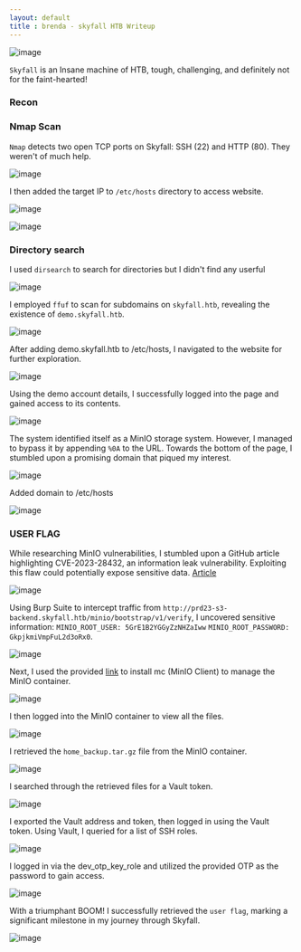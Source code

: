 ```yaml
---
layout: default
title : brenda - skyfall HTB Writeup
---
```


![image](https://raw.githubusercontent.com/brenda87/brenda87.github.io/main/assets/images/skyfall/Screenshot%20(94).png)

`Skyfall` is an Insane machine of HTB, tough, challenging, and definitely not for the faint-hearted!


### Recon

### Nmap Scan
`Nmap` detects two open TCP ports on Skyfall: SSH (22) and HTTP (80). They weren't of much help.

![image](https://raw.githubusercontent.com/brenda87/brenda87.github.io/main/assets/images/skyfall/Screenshot%20(70).png)

I then added the target IP to `/etc/hosts` directory to access website.

![image](https://raw.githubusercontent.com/brenda87/brenda87.github.io/main/assets/images/skyfall/Screenshot%20(71).png)

![image](https://raw.githubusercontent.com/brenda87/brenda87.github.io/main/assets/images/skyfall/Screenshot%20(72).png)


### Directory search

I used `dirsearch` to search for directories but I didn't find any userful

![image](https://raw.githubusercontent.com/brenda87/brenda87.github.io/main/assets/images/skyfall/Screenshot%20(73).png)

I employed `ffuf` to scan for subdomains on `skyfall.htb`, revealing the existence of `demo.skyfall.htb`. 

![image](https://raw.githubusercontent.com/brenda87/brenda87.github.io/main/assets/images/skyfall/Screenshot%20(74).png)

After adding demo.skyfall.htb to /etc/hosts, I navigated to the website for further exploration.

![image](https://raw.githubusercontent.com/brenda87/brenda87.github.io/main/assets/images/skyfall/Screenshot%20(76).png)

Using the demo account details, I successfully logged into the page and gained access to its contents.

![image](https://raw.githubusercontent.com/brenda87/brenda87.github.io/main/assets/images/skyfall/Screenshot%20(77).png)

The system identified itself as a MinIO storage system. However, I managed to bypass it by appending `%0A` to the URL.
Towards the bottom of the page, I stumbled upon a promising domain that piqued my interest.

![image](https://raw.githubusercontent.com/brenda87/brenda87.github.io/main/assets/images/skyfall/Screenshot%20(78).png)

Added domain to /etc/hosts

![image](https://raw.githubusercontent.com/brenda87/brenda87.github.io/main/assets/images/skyfall/Screenshot%20(80).png)

### USER FLAG

While researching MinIO vulnerabilities, I stumbled upon a GitHub article highlighting CVE-2023-28432, an information leak vulnerability. Exploiting this flaw could potentially expose sensitive data.
[Article](https://github.com/gobysec/CVE-2023-28432)

![image](https://raw.githubusercontent.com/brenda87/brenda87.github.io/main/assets/images/skyfall/Screenshot%20(79).png)

Using Burp Suite to intercept traffic from `http://prd23-s3-backend.skyfall.htb/minio/bootstrap/v1/verify`, I uncovered sensitive information: 
`MINIO_ROOT_USER: 5GrE1B2YGGyZzNHZaIww` 
`MINIO_ROOT_PASSWORD: GkpjkmiVmpFuL2d3oRx0`.

![image](https://raw.githubusercontent.com/brenda87/brenda87.github.io/main/assets/images/skyfall/Screenshot%20(81).png)

Next, I used the provided [link](https://github.com/minio/mc) to install mc (MinIO Client) to manage the MinIO container.

![image](https://raw.githubusercontent.com/brenda87/brenda87.github.io/main/assets/images/skyfall/Screenshot%20(84).png)

I then logged into the MinIO container to view all the files.

![image](https://raw.githubusercontent.com/brenda87/brenda87.github.io/main/assets/images/skyfall/Screenshot%20(95).png)

I retrieved the `home_backup.tar.gz` file from the MinIO container.

![image](https://raw.githubusercontent.com/brenda87/brenda87.github.io/main/assets/images/skyfall/Screenshot%20(86).png)

I searched through the retrieved files for a Vault token.

![image](https://raw.githubusercontent.com/brenda87/brenda87.github.io/main/assets/images/skyfall/Screenshot%20(97).png)

I exported the Vault address and token, then logged in using the Vault token. Using Vault, I queried for a list of SSH roles.

![image](https://raw.githubusercontent.com/brenda87/brenda87.github.io/main/assets/images/skyfall/Screenshot%20(91).png)

I logged in via the dev_otp_key_role and utilized the provided OTP as the password to gain access.

![image](https://raw.githubusercontent.com/brenda87/brenda87.github.io/main/assets/images/skyfall/Screenshot%20(98).png)

With a triumphant BOOM! I successfully retrieved the `user flag`, marking a significant milestone in my journey through Skyfall.

![image](https://raw.githubusercontent.com/brenda87/brenda87.github.io/main/assets/images/skyfall/Screenshot%20(90).png)















